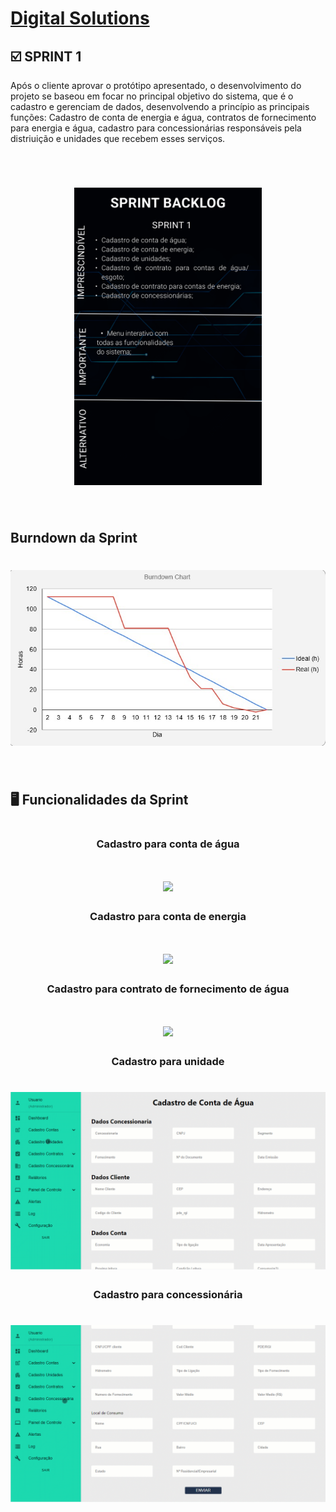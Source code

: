 # [Digital Solutions](/readme/grupoAPI/Logo.png)

## :ballot_box_with_check: SPRINT 1

Após o cliente aprovar o protótipo apresentado, o desenvolvimento do projeto se baseou em focar no principal objetivo do sistema, que é o cadastro e gerenciam de dados, desenvolvendo a princípio as principais funções: Cadastro de conta de energia e água, contratos de fornecimento para energia e água, cadastro para concessionárias responsáveis pela distriuição e unidades que recebem esses serviços.

<br>

<h1 align="center"> 
<img src = "./midias/sprint1BacklogPrioridades.png" width="300"/></h1>
<br>

## Burndown da Sprint

<h1 align="center"> <img src = "./midias/burndownSprint_1.jpeg"/></h1>

<br> 

## 🖥️ Funcionalidades da Sprint
#

<h3 align="center">Cadastro para conta de água</h3>
<h1 align="center"> <img src = "./midias/cadastro_conta_agua.gif"/></h1>

<h3 align="center">Cadastro para conta de energia</h3>
<h1 align="center"> <img src = "./midias/cadastro_conta_energia.gif"/></h1>

<h3 align="center">Cadastro para contrato de fornecimento de água</h3>
<h1 align="center"> <img src = "./midias/cadastro_contrato_agua.gif"/></h1>

<h3 align="center">Cadastro para unidade</h3>
<h1 align="center"> <img src = "./midias/cadastro_unidade.gif"/></h1>

<h3 align="center">Cadastro para concessionária</h3>
<h1 align="center"> <img src = "./midias/cadastro_concessionaria.gif"/></h1>